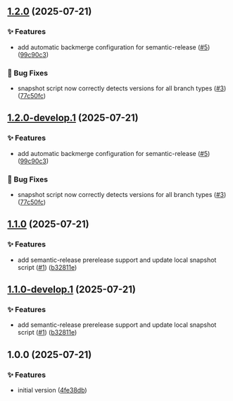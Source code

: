 ## [1.2.0](https://github.com/azlekov/flutter_semantic_release_sample/compare/v1.1.0...v1.2.0) (2025-07-21)

### ✨ Features

* add automatic backmerge configuration for semantic-release ([#5](https://github.com/azlekov/flutter_semantic_release_sample/issues/5)) ([99c90c3](https://github.com/azlekov/flutter_semantic_release_sample/commit/99c90c37f8688dbf6f3ffd89714a897c8b8af305))

### 🐛 Bug Fixes

* snapshot script now correctly detects versions for all branch types ([#3](https://github.com/azlekov/flutter_semantic_release_sample/issues/3)) ([77c50fc](https://github.com/azlekov/flutter_semantic_release_sample/commit/77c50fc80704f7772a8f58bbfa3e9f94132221f2))

## [1.2.0-develop.1](https://github.com/azlekov/flutter_semantic_release_sample/compare/v1.1.0...v1.2.0-develop.1) (2025-07-21)

### ✨ Features

* add automatic backmerge configuration for semantic-release ([#5](https://github.com/azlekov/flutter_semantic_release_sample/issues/5)) ([99c90c3](https://github.com/azlekov/flutter_semantic_release_sample/commit/99c90c37f8688dbf6f3ffd89714a897c8b8af305))

### 🐛 Bug Fixes

* snapshot script now correctly detects versions for all branch types ([#3](https://github.com/azlekov/flutter_semantic_release_sample/issues/3)) ([77c50fc](https://github.com/azlekov/flutter_semantic_release_sample/commit/77c50fc80704f7772a8f58bbfa3e9f94132221f2))

## [1.1.0](https://github.com/azlekov/flutter_semantic_release_sample/compare/v1.0.0...v1.1.0) (2025-07-21)

### ✨ Features

* add semantic-release prerelease support and update local snapshot script ([#1](https://github.com/azlekov/flutter_semantic_release_sample/issues/1)) ([b32811e](https://github.com/azlekov/flutter_semantic_release_sample/commit/b32811e21bc984441ddc6fadaaa4968b3f3ebf1c))

## [1.1.0-develop.1](https://github.com/azlekov/flutter_semantic_release_sample/compare/v1.0.0...v1.1.0-develop.1) (2025-07-21)

### ✨ Features

* add semantic-release prerelease support and update local snapshot script ([#1](https://github.com/azlekov/flutter_semantic_release_sample/issues/1)) ([b32811e](https://github.com/azlekov/flutter_semantic_release_sample/commit/b32811e21bc984441ddc6fadaaa4968b3f3ebf1c))

## 1.0.0 (2025-07-21)

### ✨ Features

* initial version ([4fe38db](https://github.com/azlekov/flutter_semantic_release_sample/commit/4fe38db98eb358d716481951beb434815a881c06))
